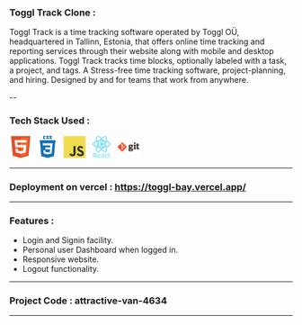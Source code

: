 ### Toggl Track Clone  :

Toggl Track is a time tracking software operated by Toggl OÜ, headquartered in Tallinn, Estonia, that offers online time tracking and reporting services through their website along with mobile and desktop applications. Toggl Track tracks time blocks, optionally labeled with a task, a project, and tags. A Stress-free time tracking software, project-planning, and hiring. Designed by and for teams that work from anywhere.

--

### Tech Stack Used :

<div>
  <img src="https://github.com/devicons/devicon/blob/master/icons/html5/html5-original.svg" title="HTML5" alt="HTML" width="40" height="40"/>&nbsp;
  <img src="https://github.com/devicons/devicon/blob/master/icons/css3/css3-plain-wordmark.svg"  title="CSS3" alt="CSS" width="40" height="40"/>&nbsp;
  <img src="https://github.com/devicons/devicon/blob/master/icons/javascript/javascript-original.svg" title="JavaScript" alt="JavaScript" width="40" height="40"/>&nbsp;
  <img src="https://github.com/devicons/devicon/blob/master/icons/react/react-original-wordmark.svg" title="React" alt="React" width="40" height="40"/>&nbsp;
  <img src="https://github.com/devicons/devicon/blob/master/icons/git/git-original-wordmark.svg" title="Git" **alt="Git" width="40" height="40"/>
</div>

---

### Deployment on vercel : https://toggl-bay.vercel.app/

---

### Features :

- Login and Signin facility.
- Personal user Dashboard when logged in.
- Responsive website.
- Logout functionality.

---

### Project Code : attractive-van-4634

---
